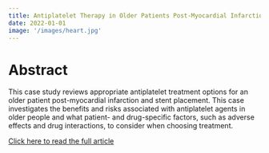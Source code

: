 ```yaml
---
title: Antiplatelet Therapy in Older Patients Post-Myocardial Infarction 
date: 2022-01-01 
image: '/images/heart.jpg'
---
```


# Abstract 
This case study reviews appropriate antiplatelet treatment options for an older patient post-myocardial infarction and stent placement. This case investigates the benefits and risks associated with antiplatelet agents in older people and what patient- and drug-specific factors, such as adverse effects and drug interactions, to consider when choosing treatment.

<a href="https://www.ingentaconnect.com/content/ascp/tscp/2022/00000037/00000001/art00005;jsessionid=2thv82u3bisq3.x-ic-live-03" target="_blank">Click here to read the full article</a>